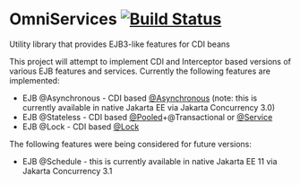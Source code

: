 # OmniServices [![Build Status](https://travis-ci.org/omnifaces/omniservices.svg?branch=develop)](https://travis-ci.org/omnifaces/omniservices)
Utility library that provides EJB3-like features for CDI beans

This project will attempt to implement CDI and Interceptor based versions of various EJB features and services. Currently the following features are implemented:

* EJB @Asynchronous - CDI based [@Asynchronous](https://www.javadoc.io/static/org.omnifaces/omniservices/0.4/org.omnifaces.services/org/omnifaces/services/asynchronous/Asynchronous.html) (note: this is currently available in native Jakarta EE via Jakarta Concurrency 3.0)
* EJB @Stateless - CDI based [@Pooled](https://github.com/omnifaces/omniservices/blob/develop/src/main/java/org/omnifaces/services/pooled/Pooled.java)+@Transactional or [@Service](https://github.com/omnifaces/omniservices/blob/develop/src/main/java/org/omnifaces/services/Service.java)
* EJB @Lock - CDI based [@Lock](https://github.com/omnifaces/omniservices/blob/develop/src/main/java/org/omnifaces/services/lock/Lock.java)

The following features were being considered for future versions:

* EJB @Schedule - this is currently available in native Jakarta EE 11 via Jakarta Concurrency 3.1
